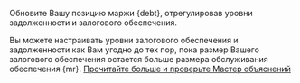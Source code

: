 Обновите Вашу позицию маржи {debt}, отрегулировав уровни задолженности и залогового обеспечения.

Вы можете настраивать уровни залогового обеспечения и задолженности как Вам угодно до тех пор, пока размер Вашего залогового обеспечения остается больше размера обслуживания обеспечения {mr}. [Прочитайте больше и проверьте Мастер объяснений](/borrow)